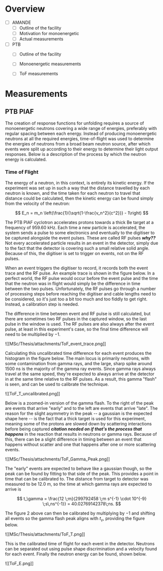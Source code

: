# Overview
- [ ] AMANDE
	- [ ] Outline of the facility
	- [ ] Motivation for monoenergetic
	- [ ] Actual measurements
- [ ] PTB
	- [ ] Outline of the facility
	- [ ] Monoenergetic measurements
	- [ ] ToF measurements


# Measurements
## PTB PIAF
The creation of response functions for unfolding requires a source of monoenergetic neutrons covering a wide range of energies, preferably with regular spacing between each energy. Instead of producing monoenergetic neutrons at all the required energies, time-of-flight was used to determine the energies of neutrons from a broad beam neutron source, after which events were split up according to their energy to determine their light output responses. Below is a description of the process by which the neutron energy is calculated.

### Time of Flight
The energy of a neutron, in this context, is entirely its kinetic energy. If the experiment was set up in such a way that the distance travelled by each neutron is known, and the time taken for each neutron to travel that distance could be calculated, then the kinetic energy can be found simply from the velocity of the neutron:

$$
E_n = m_n \left(\frac{1}{\sqrt{1-\frac{v_n^2}{c^2}}} - 1\right)
$$

The PTB PIAF cyclotron accelerates protons towards a thick Be target at a frequency of 959.60 kHz. Each time a new particle is accelerated, the system sends a pulse to some electronics and eventually to the digitiser to be captured alongside the event pulses. These are called RF pulses ***why??*** Not every accelerated particle results in an event in the detector, simply due to the fact that the detector is covering such a small relative solid angle. Because of this, the digitiser is set to trigger on events, not on the RF pulses.

When an event triggers the digitiser to record, it records both the event trace and the RF pulse. An example trace is shown in the figure below. In a perfect world, the RF pulse would occur before the event pulse and the time that the neutron was in flight would simply be the difference in time between the two pulses. Unfortunately, the RF pulses go through a number of processing steps before reaching the digitiser and cable lengths need to be considered, so it's just too a bit too much and too fiddly to get right. Instead, a calibration step is needed.

The difference in time between event and RF pulse is still calculated, but there are sometimes two RF pulses in the captured window, so the last pulse in the window is used. The RF pulses are also always after the event pulse, at least in this experiment's case, so the final time difference will need to be multiplied by $-1$. 

![[MSc/Thesis/attachments/ToF_event_trace.png]]

Calculating this uncalibrated time difference for each event produces the histogram in the figure below. The main locus is primarily neutrons, with some contamination from gamma rays, and the large, sharp spike around 1500 ns is the majority of the gamma ray events. Since gamma rays always travel at the same speed, they're expected to always arrive at the detector in at the same time relative to the RF pulses. As a result, this gamma "flash" is seen, and can be used to calibrate the technique.

![[ToF_T_uncalibrated.png]]

Below is a zoomed-in version of the gamma flash. To the right of the peak are events that arrive "early" and to the left are events that arrive "late". The reason for the slight asymmetry in the peak -- a gaussian is the expected shape here -- is the fact that a thick target is used for this experiment, meaning some of the protons are slowed down by scattering interactions before being captured ***citation needed on if that's the process that happens*** in the reaction that results in neutrons or gamma rays. Because of this, there can be a slight difference in timing between an event that happens without scatter and one that happens after one or more scattering events. 

![[MSc/Thesis/attachments/ToF_Gamma_Peak.png]]


The "early" events are expected to behave like a gaussian though, so the peak can be found by fitting to that side of the peak. This provides a point in time that can be calibrated to. The distance from target to detector was measured to be 12.0 m, so the time at which gamma rays are expected to arrive is 

$$
t_\gamma = \frac{12 \;m}{299792458 \;m s^{-1} \cdot 10^{-9} \;s\,ns^{-1}} = 40.02769142378\;ns.
$$

The figure 2 above can then be calibrated by multiplying by $-1$ and shifting all events so the gamma flash peak aligns with $t_\gamma$, providing the figure below.

![[MSc/Thesis/attachments/ToF_T.png]]

This is the calibrated time of flight for each event in the detector. Neutrons can be separated out using pulse shape discrimination and a velocity found for each event. Finally the neutron energy can be found, shown below.

![[ToF_E.png]]

